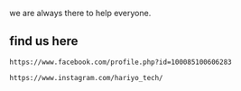  we are always there to help everyone.

## find us here 
    https://www.facebook.com/profile.php?id=100085100606283
    
    https://www.instagram.com/hariyo_tech/
    
    
